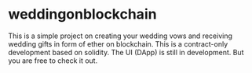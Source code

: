 # weddingonblockchain
This is a simple project on creating your wedding vows and receiving wedding gifts in form of ether on blockchain. This is a contract-only development based on solidity. The UI (DApp) is still in development. But you are free to check it out.
